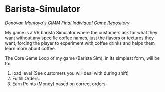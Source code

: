 # Barista-Simulator
*Donovan Montoya's GIMM Final Individual Game Repository*

My game is a VR barista Simulator where the customers ask for what they want without any specific coffee names, just the flavors or textures they want,
forcing the player to experiment with coffee drinks and helps them learn more about coffee.

The Core Game Loop of my game (Barista Sim), in its simplest form, will be to:
1. load level (See customers you will deal with during shift)
2. Fulfill Orders.
3. Earn Points (Money) based on correct orders.
